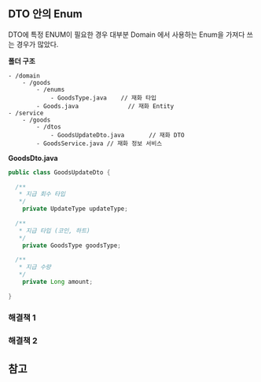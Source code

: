 ## DTO 안의 Enum

DTO에 특정 ENUM이 필요한 경우 대부분 Domain 에서 사용하는 Enum을 가져다 쓰는 경우가 많았다. 



**폴더 구조**

```
- /domain
	- /goods
		- /enums
			- GoodsType.java	// 재화 타입	
		- Goods.java			  // 재화 Entity
- /service
	- /goods
		- /dtos
			- GoodsUpdateDto.java		// 재화 DTO
		- GoodsService.java // 재화 정보 서비스
```



**GoodsDto.java**

```java
public class GoodsUpdateDto {
  
  /**
   * 지급 회수 타입
   */
	private UpdateType updateType;
  
  /**
   * 지급 타입 (코인, 하트)
   */
	private GoodsType goodsType;
  
  /**
   * 지급 수량
   */
	private Long amount;
  
}
```





### 해결책 1





### 해결책 2



## 참고

